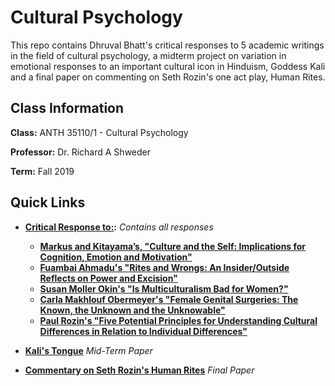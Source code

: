 # Cultural Psychology

This repo contains Dhruval Bhatt's critical responses to 5 academic writings in the field of cultural psychology, a midterm project on variation in emotional responses to an important cultural icon in Hinduism, Goddess Kali and a final paper on commenting on Seth Rozin's one act play, Human Rites.

## Class Information

**Class:** ANTH 35110/1 - Cultural Psychology

**Professor:** Dr. Richard A Shweder

**Term:** Fall 2019

## Quick Links
- **[Critical Response to:](critical_responses):** *Contains all responses* 
  - **[Markus and Kitayama’s, "Culture and the Self: Implications for Cognition, Emotion and Motivation"](critical_responses/DhruvalBhatt_CriticalResponse_1.pdf)** 
  - **[Fuambai Ahmadu's "Rites and Wrongs: An Insider/Outside Reflects on Power and Excision"](critical_responses/DhruvalBhatt_CriticalResponse_2.pdf)**  
  - **[Susan Moller Okin's "Is Multiculturalism Bad for Women?"](critical_responses/DhruvalBhatt_CriticalResponse_3.pdf)** 
  - **[Carla Makhlouf Obermeyer's "Female Genital Surgeries: The Known, the Unknown and the Unknowable"](critical_responses/DhruvalBhatt_CriticalResponse_4.pdf)** 
  - **[Paul Rozin's "Five Potential Principles for Understanding Cultural Differences in Relation to Individual Differences"](critical_responses/DhruvalBhatt_CriticalResponse_5.pdf)**
  
- **[Kali's Tongue](term_papers/DhruvalBhatt_CulturePsych_Midterm.pdf)** *Mid-Term Paper*
- **[Commentary on Seth Rozin's Human Rites](term_papers/DhruvalBhatt_CulturePsych_FinalPaper.pdf)** *Final Paper*

